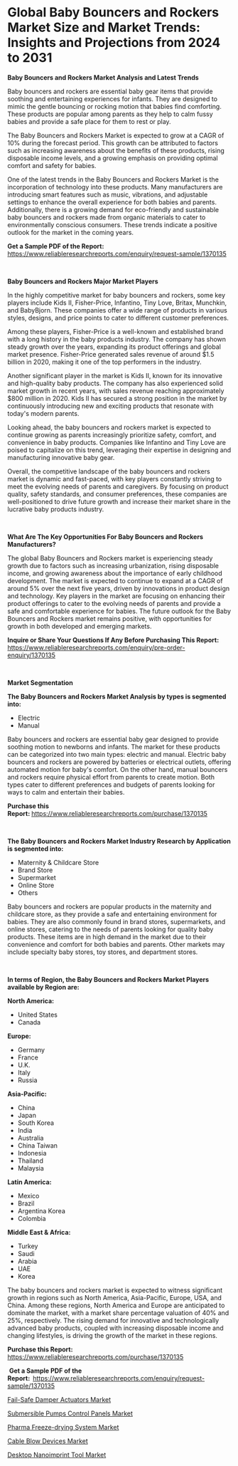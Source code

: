 <p><h1>Global Baby Bouncers and Rockers Market Size and Market Trends: Insights and Projections from 2024 to 2031</h1></p><p><strong>Baby Bouncers and Rockers Market Analysis and Latest Trends</strong></p>
<p><p>Baby bouncers and rockers are essential baby gear items that provide soothing and entertaining experiences for infants. They are designed to mimic the gentle bouncing or rocking motion that babies find comforting. These products are popular among parents as they help to calm fussy babies and provide a safe place for them to rest or play.</p><p>The Baby Bouncers and Rockers Market is expected to grow at a CAGR of 10% during the forecast period. This growth can be attributed to factors such as increasing awareness about the benefits of these products, rising disposable income levels, and a growing emphasis on providing optimal comfort and safety for babies.</p><p>One of the latest trends in the Baby Bouncers and Rockers Market is the incorporation of technology into these products. Many manufacturers are introducing smart features such as music, vibrations, and adjustable settings to enhance the overall experience for both babies and parents. Additionally, there is a growing demand for eco-friendly and sustainable baby bouncers and rockers made from organic materials to cater to environmentally conscious consumers. These trends indicate a positive outlook for the market in the coming years.</p></p>
<p><strong>Get a Sample PDF of the Report:&nbsp;</strong> <a href="https://www.reliableresearchreports.com/enquiry/request-sample/1370135">https://www.reliableresearchreports.com/enquiry/request-sample/1370135</a></p>
<p>&nbsp;</p>
<p><strong>Baby Bouncers and Rockers Major Market Players</strong></p>
<p><p>In the highly competitive market for baby bouncers and rockers, some key players include Kids II, Fisher-Price, Infantino, Tiny Love, Britax, Munchkin, and BabyBjorn. These companies offer a wide range of products in various styles, designs, and price points to cater to different customer preferences.</p><p>Among these players, Fisher-Price is a well-known and established brand with a long history in the baby products industry. The company has shown steady growth over the years, expanding its product offerings and global market presence. Fisher-Price generated sales revenue of around $1.5 billion in 2020, making it one of the top performers in the industry.</p><p>Another significant player in the market is Kids II, known for its innovative and high-quality baby products. The company has also experienced solid market growth in recent years, with sales revenue reaching approximately $800 million in 2020. Kids II has secured a strong position in the market by continuously introducing new and exciting products that resonate with today's modern parents.</p><p>Looking ahead, the baby bouncers and rockers market is expected to continue growing as parents increasingly prioritize safety, comfort, and convenience in baby products. Companies like Infantino and Tiny Love are poised to capitalize on this trend, leveraging their expertise in designing and manufacturing innovative baby gear.</p><p>Overall, the competitive landscape of the baby bouncers and rockers market is dynamic and fast-paced, with key players constantly striving to meet the evolving needs of parents and caregivers. By focusing on product quality, safety standards, and consumer preferences, these companies are well-positioned to drive future growth and increase their market share in the lucrative baby products industry.</p></p>
<p>&nbsp;</p>
<p><strong>What Are The Key Opportunities For Baby Bouncers and Rockers Manufacturers?</strong></p>
<p><p>The global Baby Bouncers and Rockers market is experiencing steady growth due to factors such as increasing urbanization, rising disposable income, and growing awareness about the importance of early childhood development. The market is expected to continue to expand at a CAGR of around 5% over the next five years, driven by innovations in product design and technology. Key players in the market are focusing on enhancing their product offerings to cater to the evolving needs of parents and provide a safe and comfortable experience for babies. The future outlook for the Baby Bouncers and Rockers market remains positive, with opportunities for growth in both developed and emerging markets.</p></p>
<p><strong>Inquire or Share Your Questions If Any Before Purchasing This Report:</strong> <a href="https://www.reliableresearchreports.com/enquiry/pre-order-enquiry/1370135">https://www.reliableresearchreports.com/enquiry/pre-order-enquiry/1370135</a></p>
<p>&nbsp;</p>
<p><strong>Market Segmentation</strong></p>
<p><strong>The Baby Bouncers and Rockers Market Analysis by types is segmented into:</strong></p>
<p><ul><li>Electric</li><li>Manual</li></ul></p>
<p><p>Baby bouncers and rockers are essential baby gear designed to provide soothing motion to newborns and infants. The market for these products can be categorized into two main types: electric and manual. Electric baby bouncers and rockers are powered by batteries or electrical outlets, offering automated motion for baby's comfort. On the other hand, manual bouncers and rockers require physical effort from parents to create motion. Both types cater to different preferences and budgets of parents looking for ways to calm and entertain their babies.</p></p>
<p><strong>Purchase this Report:&nbsp;</strong><a href="https://www.reliableresearchreports.com/purchase/1370135">https://www.reliableresearchreports.com/purchase/1370135</a></p>
<p>&nbsp;</p>
<p><strong>The Baby Bouncers and Rockers Market Industry Research by Application is segmented into:</strong></p>
<p><ul><li>Maternity & Childcare Store</li><li>Brand Store</li><li>Supermarket</li><li>Online Store</li><li>Others</li></ul></p>
<p><p>Baby bouncers and rockers are popular products in the maternity and childcare store, as they provide a safe and entertaining environment for babies. They are also commonly found in brand stores, supermarkets, and online stores, catering to the needs of parents looking for quality baby products. These items are in high demand in the market due to their convenience and comfort for both babies and parents. Other markets may include specialty baby stores, toy stores, and department stores.</p></p>
<p>&nbsp;</p>
<p><strong>In terms of Region, the Baby Bouncers and Rockers Market Players available by Region are:</strong></p>
<p>
    <p> <strong> North America: </strong>
        <ul>
            <li>United States</li>
            <li>Canada</li>
        </ul>
        </p> 
    <p> <strong> Europe: </strong>
        <ul>
            <li>Germany</li>
            <li>France</li>
            <li>U.K.</li>
            <li>Italy</li>
            <li>Russia</li>
        </ul>
        </p> 
    <p> <strong> Asia-Pacific: </strong>
        <ul>
            <li>China</li>
            <li>Japan</li>
            <li>South Korea</li>
            <li>India</li>
            <li>Australia</li>
            <li>China Taiwan</li>
            <li>Indonesia</li>
            <li>Thailand</li>
            <li>Malaysia</li>
        </ul>
        </p> 
    <p> <strong> Latin America: </strong>
        <ul>
            <li>Mexico</li>
            <li>Brazil</li>
            <li>Argentina Korea</li>
            <li>Colombia</li>
        </ul>
        </p> 
    <p> <strong> Middle East & Africa: </strong>
        <ul>
            <li>Turkey</li>
            <li>Saudi</li>
            <li>Arabia</li>
            <li>UAE</li>
            <li>Korea</li>
        </ul>
    </p>
    </p>
<p><p>The baby bouncers and rockers market is expected to witness significant growth in regions such as North America, Asia-Pacific, Europe, USA, and China. Among these regions, North America and Europe are anticipated to dominate the market, with a market share percentage valuation of 40% and 25%, respectively. The rising demand for innovative and technologically advanced baby products, coupled with increasing disposable income and changing lifestyles, is driving the growth of the market in these regions.</p></p>
<p><strong>Purchase this Report: </strong><a href="https://www.reliableresearchreports.com/purchase/1370135">https://www.reliableresearchreports.com/purchase/1370135</a></p>
<p>&nbsp;<strong>Get a Sample PDF of the Report:&nbsp;&nbsp;</strong><a href="https://www.reliableresearchreports.com/enquiry/request-sample/1370135">https://www.reliableresearchreports.com/enquiry/request-sample/1370135</a></p>
<p><strong></strong></p>
<p><p><a href="https://medium.com/@ashlybednar2023/fail-safe-damper-actuators-market-comprehensive-assessment-by-type-application-and-geography-703c668076fb">Fail-Safe Damper Actuators Market</a></p><p><a href="https://medium.com/@ashlybednar2023/submersible-pumps-control-panels-market-the-key-to-successful-business-strategy-forecast-till-2031-c7bfc117947c">Submersible Pumps Control Panels Market</a></p><p><a href="https://medium.com/@ashlybednar2023/pharma-freeze-drying-system-market-research-report-its-history-and-forecast-2024-to-2031-c26c633ee0c9">Pharma Freeze-drying System Market</a></p><p><a href="https://medium.com/@ashlybednar2023/cable-blow-devices-market-size-reveals-the-best-marketing-channels-in-global-industry-6008c0675aa5">Cable Blow Devices Market</a></p><p><a href="https://medium.com/@ashlybednar2023/desktop-nanoimprint-tool-market-insights-into-market-cagr-market-trends-and-growth-strategies-bb98cff3cb37">Desktop Nanoimprint Tool Market</a></p></p>